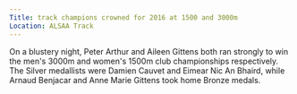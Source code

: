 ```yaml
---
Title: track champions crowned for 2016 at 1500 and 3000m
Location: ALSAA Track
---
```


On a blustery night, Peter Arthur and Aileen Gittens both ran strongly to  win the men's 3000m and women's 1500m club championships respectively. The Silver medallists were Damien Cauvet and Eimear Nic An Bhaird, while Arnaud Benjacar and Anne Marie Gittens took home Bronze medals.  

